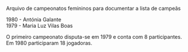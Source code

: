 Arquivo de campeonatos femininos para documentar a lista de campeãs

1980 - Antónia Galante\
1979 - Maria Luz Vilas Boas

O primeiro campeonato disputa-se em 1979 e conta com 8 participantes. Em 1980 participaram 18 jogadoras.
